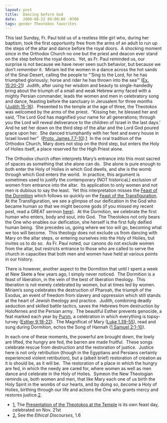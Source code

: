 ```yaml
---
layout: post
title:  Dancing before God
date:   2008-08-22 09:00:00 -0700
tags: gender Theotokos favorites
---
```

<p>This last Sunday, Fr. Paul told us of a restless little girl who, during her baptism, took the first opportunity free from the arms of an adult to run up the steps of the altar and dance before the royal doors.  A shocking moment since in the Orthodox Church no one but the priest and deacon ever stand on the step before the royal doors.  Yet, as Fr. Paul reminded us, our surprise is not because we have never seen such behavior, but because we don’t <em>remember</em> it.  Miriam led the women in a dance across the hot sands of the Sinai Desert, calling the people to “‘Sing to the Lord, for he has triumphed gloriously; horse and rider he has thrown into the sea’” (<a href="http://bible.oremus.org/?ql=86162646" target="_blank" title="NRSV">Ex. 15:20-21</a>)  Judith, after using her wisdom and beauty to single-handedly bring about the triumph of a small and weak Hebrew army faced with a mighty Persian commander, leads the women and men in celebratory song and dance, feasting before the sanctuary in Jerusalem for three months (<a href="http://bible.oremus.org/?ql=86193281" title="Judith 15-16">Judith 15-16</a>).  Presented to the temple at the age of three, the Theotokos was welcomed by the arms of the priest.  “Kissing her, he blessed her and said, ‘The Lord God has magnified your name for all generations; through you the Lord will reveal deliverance to the children of Israel in the last days.’  And he set her down on the third step of the altar and the Lord God poured grace upon her.  She danced triumphantly with her feet and every house in Israel loved her”  (<a href="http://www.gospels.net/translations/infancyjamestranslation.html" target="_blank">Proto. James 7.7-10</a>).<a class="see-footnote" id="footnoteref1_9k2mg33" title="The Presentation of the Theotokos at the Temple is its own feast day, celebrated on Nov. 21st" href="#footnote1_9k2mg33">1</a>  In the oral tradition of the Orthodox Church, Mary does not stop on the third step, but enters the Holy of Holies itself, a place reserved for the High Priest alone.</p>
<p>The Orthodox church often interprets Mary’s entrance into this most sacred of spaces as something that she alone can do.  She alone is pure enough to both enter the Holy of Holies in which God dwells, and she is the womb through which God enters the world.  In practice, this argument is sometimes used to justify the contemporary (NOT historicaL) exclusion of women from entrance into the altar.  Its application to only women and not men is dubious to say the least.  Yet this interpretation misses the <a href="http://orthodoxwiki.org/Dormition" target="_blank">Feast of the Dormition</a> which follows so quickly on the <a href="http://orthodoxwiki.org/Transfiguration" target="_blank">Feast of the Transfiguration</a>.  At the Transfiguration, we see a glimpse of our deification in the God who became human so that we might become gods (if you missed my recent post, read a GREAT sermon <a href="http://newskete.org/articles/?p=130" target="_blank">here</a>).  At the Dormition, we celebrate the first human who enters, body and soul, into God.  The Theotokos not only bears the One who enables our deification, she herself is the first fully deified human being.  She precedes us, going where we too will go, becoming what we too will become.  This theology does not exclude us from dancing with Mary on the altar steps, or entering ourselves into the Holy of Holies, but invites us to do so.  As Fr. Paul noted, our canons do not exclude women from the altar, but restricts entrance to those who are called to serve the church in capacities that both men and women have held at various points in our history.</p>
<p>There is however, another aspect to the Dormition that until I spent a week at New Skete a few years ago, I simply never noticed.  The Dormition is a feast of liberation, in the vein of the best of liberation theology.  This liberation is not merely celebrated by women, but at times led by women.  Miriam’s song celebrates the destruction of Pharoah, the triumph of the Exodus, an event of freedom from slavery and oppression which still stands at the heart of Jewish theology and practice.  Judith, combining deadly seduction and skilled battle tactics, saves the Hebrews from destruction by Holofernes and the Persian army.  The beautiful Esther prevents genocide, a feat marked each year by <a href="http://en.wikipedia.org/wiki/Purim" target="_blank">Purim</a>, a celebration in which everything is topsy-turvey (<a href="http://bible.oremus.org/?ql=86168640" target="_blank">Esther 9:18-22</a>).  The Magnificat of Mary (<a href="http://bible.oremus.org/?ql=86168272" target="_blank">Luke 1.39-55</a>), read and sung during Dormition, echos the Song of Hannah (<a href="http://bible.oremus.org/?ql=86168374" target="_blank">1 Samuel 2:1-10</a>).</p>
<p>In each one of these moments, the powerful are brought down, the lowly are lifted, the hungry are fed, the barren are made fruitful.  These songs celebrate rescue from destruction and the restoration of justice.  Justice here is not only retribution (though in the Egyptians and Persians certainly experienced violent retribution), but a (albeit brief) restoration of creation as it is should be, as it will be.  The restoration of a place in which the hungry are fed, in which the needy are cared for, where women as well as men dance and celebrate in the Holy of Holies.  Symeon the New Theologian reminds us, both women and men, that like Mary each one of us birth the Holy Spirit in the wombs of our hearts, and by doing so, <em>become</em> a Holy of Holies, birthing through our life and actions the One who grants mercy and restores justice.<a class="see-footnote" id="footnoteref2_tq7l641" title="See the Ethical Discourses, 1.6" href="#footnote2_tq7l641">2</a>.</p>


<ul class="footnotes"><li class="footnote" id="footnote1_9k2mg33"><a class="footnote-label" href="#footnoteref1_9k2mg33">1.</a> The <a href="http://orthodoxwiki.org/Presentation_of_the_Theotokos" target="_blank">Presentation of the Theotokos at the Temple</a> is its own feast day, celebrated on Nov. 21st</li>
<li class="footnote" id="footnote2_tq7l641"><a class="footnote-label" href="#footnoteref2_tq7l641">2.</a> See the <em>Ethical Discourses</em>, 1.6</li>
</ul>
